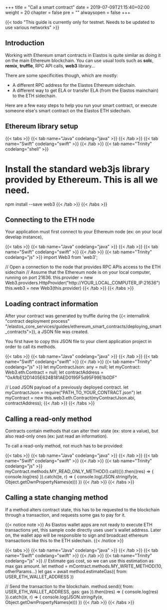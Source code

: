 +++
title = "Call a smart contract"
date = 2019-07-09T21:15:40+02:00
weight = 20
chapter = false
pre = ""
alwaysopen = false
+++

{{< todo "This guide is currently only for testnet. Needs to be updated to use various networks" >}}

## Introduction

Working with Ethereum smart contracts in Elastos is quite similar as doing it on the main Ethereum blockchain. You can use usual tools such as **solc**, **remix**, **truffle**, RPC API calls, **web3** library...

There are some specificities though, which are mostly:

- A different RPC address for the Elastos Ethereum sidechain.
- A different way to get ELA or transfer ELA (from the Elastos mainchain) to the ETH sidechain.

Here are a few easy steps to help you run your smart contract, or execute someone else's smart contract on the Elastos ETH sidechain.

## Ethereum library setup

{{< tabs >}} 
    {{< tab name="Java" codelang="java" >}} 
    {{< /tab >}} 
    {{< tab name="Swift" codelang="swift" >}} 
    {{< /tab >}} 
    {{< tab name="Trinity" codelang="shell" >}} 
# Install the standard web3js library provided by Ethereum. This is all we need.
npm install --save web3
    {{< /tab >}} 
{{< /tabs >}}

## Connecting to the ETH node

Your application must first connect to your Ethereum node (ex: on your local develap instance), 

{{< tabs >}} 
    {{< tab name="Java" codelang="java" >}} 
    {{< /tab >}} 
    {{< tab name="Swift" codelang="swift" >}} 
    {{< /tab >}} 
    {{< tab name="Trinity" codelang="js" >}} 
import Web3 from 'web3';

// Open a connection to the node that provides RPC APIs access to the ETH sidechain
// Assume that the Ethereum node is on your local computer, running on port 21636.
this.provider = new Web3.providers.HttpProvider("http://YOUR_LOCAL_COMPUTER_IP:21636")
this.web3 = new Web3(this.provider)
    {{< /tab >}} 
{{< /tabs >}}

## Loading contract information

After your contract was generated by truffle during the {{< internallink "contract deployment process" "/elastos_core_services/guides/ethereum_smart_contracts/deploying_smart_contracts">}}, a JSON file was created.

You first have to copy this JSON file to your client application project in order to call its methods.

{{< tabs >}} 
    {{< tab name="Java" codelang="java" >}} 
    {{< /tab >}} 
    {{< tab name="Swift" codelang="swift" >}} 
    {{< /tab >}} 
    {{< tab name="Trinity" codelang="js" >}} 
let myContractJson: any = null;
let myContract: Web3.eth.Contract = null;
let contractAddress = "0xAfbE12D1405E624B181AED0195F5d95F99E1b0DF"

// Load JSON payload of a previously deployed contract.
let myContractJson = require("PATH_TO_YOUR_CONTRACT.json")
let myContract = new this.web3.eth.Contract(myContractJson.abi, contractAddress);
    {{< /tab >}} 
{{< /tabs >}}

## Calling a read-only method

Contracts contain methods that can alter their state (ex: store a value), but also read-only ones (ex: just read an information).

To call a read-only method, not much has to be provided:


{{< tabs >}} 
    {{< tab name="Java" codelang="java" >}} 
    {{< /tab >}} 
    {{< tab name="Swift" codelang="swift" >}} 
    {{< /tab >}} 
    {{< tab name="Trinity" codelang="js" >}} 
myContract.methods.MY_READ_ONLY_METHOD().call({}).then((res) => {
    console.log(res)
}).catch((e, r) => {
    console.log(JSON.stringify(e, Object.getOwnPropertyNames(e)))
})
    {{< /tab >}} 
{{< /tabs >}}

## Calling a state changing method

If a method alters contract state, this has to be requested to the blockchain through a transaction, and requests some gas to pay for it.

{{< notice note >}}
As Elastos wallet apps are not ready to execute ETH transactions yet, this sample code directly uses user's wallet address. Later on, the wallet app will be responsible to sign and broadcast ethereum transactions like this to the ETH sidechain.
{{< /notice >}}

{{< tabs >}} 
    {{< tab name="Java" codelang="java" >}} 
    {{< /tab >}} 
    {{< tab name="Swift" codelang="swift" >}} 
    {{< /tab >}} 
    {{< tab name="Trinity" codelang="js" >}} 
 // Estimate gas cost, so we can use this estimation as max gas amount.
let method = mContract.methods.MY_WRITE_METHOD(10, otherParams...)
let gas = await method.estimateGas({
    from: USER_ETH_WALLET_ADDRESS
})

// Send the transaction to the blockchain.
method.send({
    from: USER_ETH_WALLET_ADDRESS,
    gas: gas
}).then((res) => {
    console.log(res)
}).catch((e, r) => {
    console.log(JSON.stringify(e, Object.getOwnPropertyNames(e)))
})
    {{< /tab >}} 
{{< /tabs >}}